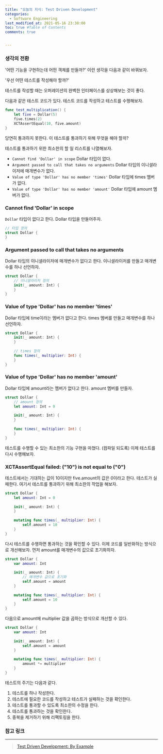 ```yaml
---
title: "오늘의 지식: Test Driven Development"
categories: 
  - Software Engineering
last_modified_at: 2021-05-16 23:30:00
toc: true #Table of Contents
comments: true


---
```


### 생각의 전환

'어떤 기능을 구현하는데 어떤 객체를 만들까?' 이런 생각을 다음과 같이 바꿔보자.

'우선 어떤 테스트를 작성해야 할까?'

테스트를 작성할 때는 오퍼레이션의 완벽한 인터페이스를 상상해보는 것이 좋다.

다음과 같은 테스트 코드가 있다. 테스트 코드를 작성하고 테스트를 수행해보자.

```swift
func test_multiplication() {
    let five = Dollar(5)
    five.times(2)
    XCTAssertEqual(10, five.amount)
}
```

당연히 통과하지 못한다. 이 테스트를 통과하기 위해 무엇을 해야 할까?

테스트를 통과하기 위한 최소한의 할 일 리스트를 나열해보자.

- `Cannot find 'Dollar' in scope` Dollar 타입이 없다.
- `Argument passed to call that takes no arguments` Dollar 타입의 이니셜라이저에 매개변수가 없다.
- `Value of type 'Dollar' has no member 'times'` Dollar 타입에 times 멤버가 없다.
- `Value of type 'Dollar' has no member 'amount'` Dollar 타입에 amount 멤버가 없다.

### Cannot find 'Dollar' in scope

`Dollar` 타입이 없다고 한다. Dollar 타입을 만들어주자.

```swift
// 타입 정의
struct Dollar {
}
```

### Argument passed to call that takes no arguments

Dollar 타입의 이니셜라이저에 매개변수가 없다고 한다. 이니셜라이저를 만들고 매개변수를 하나 선언하자.

```swift
struct Dollar {
    // 이니셜라이저 정의
    init(_ amount: Int) {
    }
}
```

### Value of type 'Dollar' has no member 'times'

Dollar 타입에 time이라는 멤버가 없다고 한다. times 멤버를 만들고 매개변수를 하나 선언하자.

```swift
struct Dollar {
    init(_ amount: Int) {
    }
    
    // times 정의
    func times(_ multiplier: Int) {
    }
}
```

### Value of type 'Dollar' has no member 'amount'

Dollar 타입에 amount라는 멤버가 없다고 한다. amount 멤버를 만들자.

```swift
struct Dollar {
    // amount 정의
    let amount: Int = 0
    
    init(_ amount: Int) {
    }
    
    func times(_ multiplier: Int) {
    }
}
```

테스트를 수행할 수 있는 최소한의 기능 구현을 마쳤다. (컴파일 되도록) 이제 테스트를 다시 수행해보자.

### XCTAssertEqual failed: ("10") is not equal to ("0")

테스트에서는 기대하는 값이 10이지만 five.amount의 값은 0이라고 한다. 테스트가 실패한다. 여기서 테스트를 통과하기 위해 최소한의 작업을 해보자.

```swift
struct Dollar {
    let amount: Int = 0
    
    init(_ amount: Int) {
    }
    
    mutating func times(_ multiplier: Int) {
        self.amount = 10
    }
}
```

다시 테스트를 수행하면 통과하는 것을 확인할 수 있다. 이제 코드를 일반화하는 방식으로 개선해보자. 먼저 amount를 매개변수의 값으로 초기화하자.

```swift
struct Dollar {
    var amount: Int
    
    init(_ amount: Int) {
        // 매개변수 값으로 초기화
        self.amount = amount
    }
    
    mutating func times(_ multiplier: Int) {
        self.amount = 10
    }
}
```

다음으로 amount에 multiplier 값을 곱하는 방식으로 개선할 수 있다.

```swift
struct Dollar {
    var amount: Int
    
    init(_ amount: Int) {
        self.amount = amount
    }
    
    mutating func times(_ multiplier: Int) {
        amount *= multiplier
    }
}
```

테스트의 주기는 다음과 같다.

1. 테스트를 하나 작성한다.
2. 테스트에 필요한 코드를 작성하고 테스트가 실패하는 것을 확인한다.
3. 테스트를 통과할 수 있도록 최소한의 수정을 한다.
4. 테스트를 통과하는 것을 확인한다.
5. 중복을 제거하기 위해 리팩토링을 한다.

### 참고 링크

---

> [Test Driven Development: By Example](https://www.amazon.com/Test-Driven-Development-Kent-Beck/dp/0321146530)